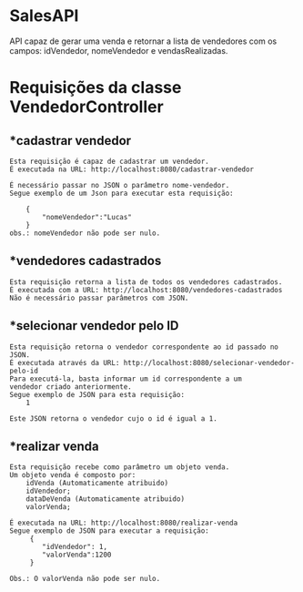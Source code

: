 # SalesAPI
API capaz de gerar uma venda e retornar a lista de vendedores com os campos: idVendedor, nomeVendedor e vendasRealizadas.

# Requisições da classe VendedorController

## *cadastrar vendedor
    Esta requisição é capaz de cadastrar um vendedor.
    É executada na URL: http://localhost:8080/cadastrar-vendedor
    
    É necessário passar no JSON o parâmetro nome-vendedor.
    Segue exemplo de um Json para executar esta requisição:
    
        {
        	"nomeVendedor":"Lucas"        	
        }
    obs.: nomeVendedor não pode ser nulo.
## *vendedores cadastrados
    Esta requisição retorna a lista de todos os vendedores cadastrados.
    É executada com a URL: http://localhost:8080/vendedores-cadastrados
    Não é necessário passar parâmetros com JSON.
    
## *selecionar vendedor pelo ID
    Esta requisição retorna o vendedor correspondente ao id passado no JSON.
    É executada através da URL: http://localhost:8080/selecionar-vendedor-pelo-id
    Para executá-la, basta informar um id correspondente a um 
    vendedor criado anteriormente.
    Segue exemplo de JSON para esta requisição:
        1
        
    Este JSON retorna o vendedor cujo o id é igual a 1.
    
## *realizar venda
    Esta requisição recebe como parâmetro um objeto venda.
    Um objeto venda é composto por:
        idVenda (Automaticamente atribuido)
        idVendedor;
        dataDeVenda (Automaticamente atribuido)
        valorVenda;
     
    É executada na URL: http://localhost:8080/realizar-venda
    Segue exemplo de JSON para executar a requisição:
         {
            "idVendedor": 1,
            "valorVenda":1200
         }
       
    Obs.: O valorVenda não pode ser nulo. 